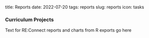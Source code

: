 title: Reports
date: 2022-07-20
tags: reports
slug: reports
icon: tasks

### Curriculum Projects

Text for RE:Connect reports and charts from R exports go here